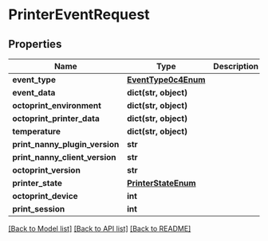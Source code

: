 # PrinterEventRequest


## Properties
Name | Type | Description | Notes
------------ | ------------- | ------------- | -------------
**event_type** | [**EventType0c4Enum**](EventType0c4Enum.md) |  | 
**event_data** | **dict(str, object)** |  | [optional] 
**octoprint_environment** | **dict(str, object)** |  | [optional] 
**octoprint_printer_data** | **dict(str, object)** |  | [optional] 
**temperature** | **dict(str, object)** |  | [optional] 
**print_nanny_plugin_version** | **str** |  | 
**print_nanny_client_version** | **str** |  | 
**octoprint_version** | **str** |  | 
**printer_state** | [**PrinterStateEnum**](PrinterStateEnum.md) |  | 
**octoprint_device** | **int** |  | 
**print_session** | **int** |  | [optional] 

[[Back to Model list]](../README.md#documentation-for-models) [[Back to API list]](../README.md#documentation-for-api-endpoints) [[Back to README]](../README.md)


